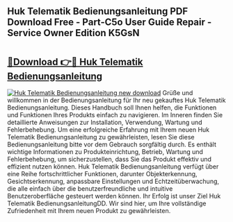 ## Huk Telematik Bedienungsanleitung PDF Download Free - Part-C5o User Guide Repair - Service Owner Edition K5GsN

# <h2><a href="http://df0hmf.blite.top/?on=Huk+Telematik+Bedienungsanleitung">🔗Download 👉🔴 Huk Telematik Bedienungsanleitung</a></h2>

[![Huk Telematik Bedienungsanleitung new download](https://i.imgur.com/lujVjoI.png)](http://df0hmf.blite.top/?on=Huk+Telematik+Bedienungsanleitung)
Grüße und willkommen in der Bedienungsanleitung für Ihr neu gekauftes Huk Telematik Bedienungsanleitung. Dieses Handbuch soll Ihnen helfen, die Funktionen und Funktionen Ihres Produkts einfach zu navigieren. Im Inneren finden Sie detaillierte Anweisungen zur Installation, Verwendung, Wartung und Fehlerbehebung. Um eine erfolgreiche Erfahrung mit Ihrem neuen Huk Telematik Bedienungsanleitung zu gewährleisten, lesen Sie diese Bedienungsanleitung bitte vor dem Gebrauch sorgfältig durch. Es enthält wichtige Informationen zu Produkteinrichtung, Betrieb, Wartung und Fehlerbehebung, um sicherzustellen, dass Sie das Produkt effektiv und effizient nutzen können. Huk Telematik Bedienungsanleitung verfügt über eine Reihe fortschrittlicher Funktionen, darunter Objekterkennung, Gesichtserkennung, anpassbare Einstellungen und Echtzeitüberwachung, die alle einfach über die benutzerfreundliche und intuitive Benutzeroberfläche gesteuert werden können. Ihr Erfolg ist unser Ziel Huk Telematik BedienungsanleitungDD. Wir sind hier, um Ihre vollständige Zufriedenheit mit Ihrem neuen Produkt zu gewährleisten.
